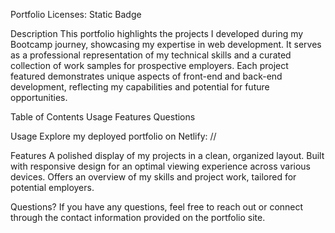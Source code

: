 Portfolio
Licenses: Static Badge

Description
This portfolio highlights the projects I developed during my Bootcamp journey, showcasing my expertise in web development. It serves as a professional representation of my technical skills and a curated collection of work samples for prospective employers. Each project featured demonstrates unique aspects of front-end and back-end development, reflecting my capabilities and potential for future opportunities.

Table of Contents
Usage
Features
Questions

Usage
Explore my deployed portfolio on Netlify:
//

Features
A polished display of my projects in a clean, organized layout.
Built with responsive design for an optimal viewing experience across various devices.
Offers an overview of my skills and project work, tailored for potential employers.

Questions?
If you have any questions, feel free to reach out or connect through the contact information provided on the portfolio site.

